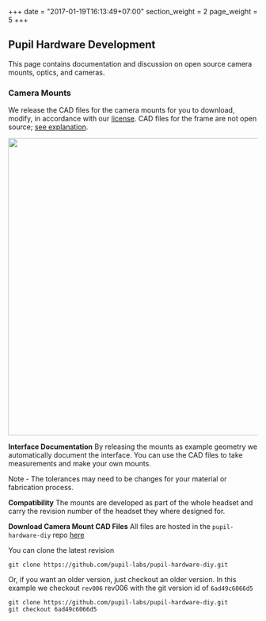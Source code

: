 +++
date = "2017-01-19T16:13:49+07:00"
section_weight = 2
page_weight = 5
+++

## Pupil Hardware Development

This page contains documentation and discussion on open source camera mounts, optics, and cameras. 

### Camera Mounts
We release the CAD files for the camera mounts for you to download, modify, in accordance with our [license](#license).  CAD files for the frame are not open source; [see explanation](#hardware). 

<p align="center">
	<img width="600" src="/images/headset/explo_side_800_mounts.jpg" />
</p>

**Interface Documentation**
By releasing the mounts as example geometry we automatically document the interface. You can use the CAD files to take measurements and make your own mounts. 

<aside class="notice">
Note - The tolerances may need to be changes for your material or fabrication process.
</aside>

**Compatibility**
The mounts are developed as part of the whole headset and carry the revision number of the headset they where designed for.

**Download Camera Mount CAD Files**
All files are hosted in the `pupil-hardware-diy` repo [here](https://github.com/pupil-labs/pupil-hardware-diy)

You can clone the latest revision

```
git clone https://github.com/pupil-labs/pupil-hardware-diy.git
```

Or, if you want an older version, just checkout an older version.  In this example we checkout `rev006` rev006 with the git version id of `6ad49c6066d5`

```
git clone https://github.com/pupil-labs/pupil-hardware-diy.git 
git checkout 6ad49c6066d5
```  